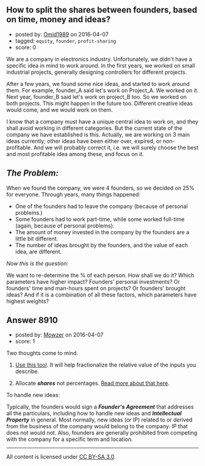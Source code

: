 ## How to split the shares between founders, based on time, money and ideas?

- posted by: [Omid1989](https://stackexchange.com/users/2817522/omid1989) on 2016-04-07
- tagged: `equity`, `founder`, `profit-sharing`
- score: 0

We are a company in electronics industry. Unfortunately, we didn't have a specific idea in mind to work around.
In the first years, we worked on small industrial projects, generally designing controllers for different projects.

After a few years, we found some nice ideas, and started to work around them. For example, founder_A said let's work on Project_A. We worked on it. Next year, founder_B said let's work on project_B too. So we worked on both projects. This might happen in the future too. Different creative ideas would come, and we would work on them.

I know that a company must have a unique central idea to work on, and they shall avoid working in different categories. But the current state of the company we have established is this. Actually, we are working on 3 main ideas currently; other ideas have been either over, expired, or non-profitable. And we will probably correct it, i.e. we will surely choose the best and most profitable idea among these, and focus on it.

***The Problem:***
-
When we found the company, we were 4 founders, so we decided on 25% for everyone. Through years, many things happened:

- One of the founders had to leave the company (because of personal problems.)
- Some founders had to work part-time, while some worked full-time (again, because of personal problems).
- The amount of money invested in the company by the founders are a little bit different.
- The number of ideas brought by the founders, and the value of each idea, are different.

*Now this is the question:*

We want to re-determine the % of each person. How shall we do it? Which parameters have higher impact? Founders' personal investments? Or founders' time and man-hours spent on projects? Or founders' brought ideas? And if it is a combination of all these factors, which parameters have highest weights?


## Answer 8910

- posted by: [Mowzer](https://stackexchange.com/users/1803081/mowzer) on 2016-04-07
- score: 1

<p>Two thoughts come to mind.</p>

<ol>
<li><p><a href="http://www.foundrs.com" rel="nofollow noreferrer">Use this tool</a>. It will help fractionalize the relative value of the inputs you describe.</p></li>
<li><p>Allocate <strong><em>shares</em></strong> not percentages. <a href="https://startups.stackexchange.com/a/8865/5273">Read more about that here</a>.</p></li>
</ol>

<p>To handle new ideas:</p>

<p>Typically, the founders would sign a <strong><em>Founder's Agreement</em></strong> that addresses all the particulars, including how to handle new ideas and <strong><em>Intellectual Property</em></strong> in general. Most normally, new ideas (or IP) related to or derived from the business of the company would belong to the company. IP that does not would not. Also, founders are generally prohibited from competing with the company for a specific term and location. </p>




---

All content is licensed under [CC BY-SA 3.0](https://creativecommons.org/licenses/by-sa/3.0/).
